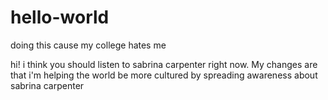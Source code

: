 # hello-world

doing this cause my college hates me 

hi! i think you should listen to sabrina carpenter right now. 
My changes are that i'm helping the world be more cultured by spreading awareness about sabrina carpenter 
